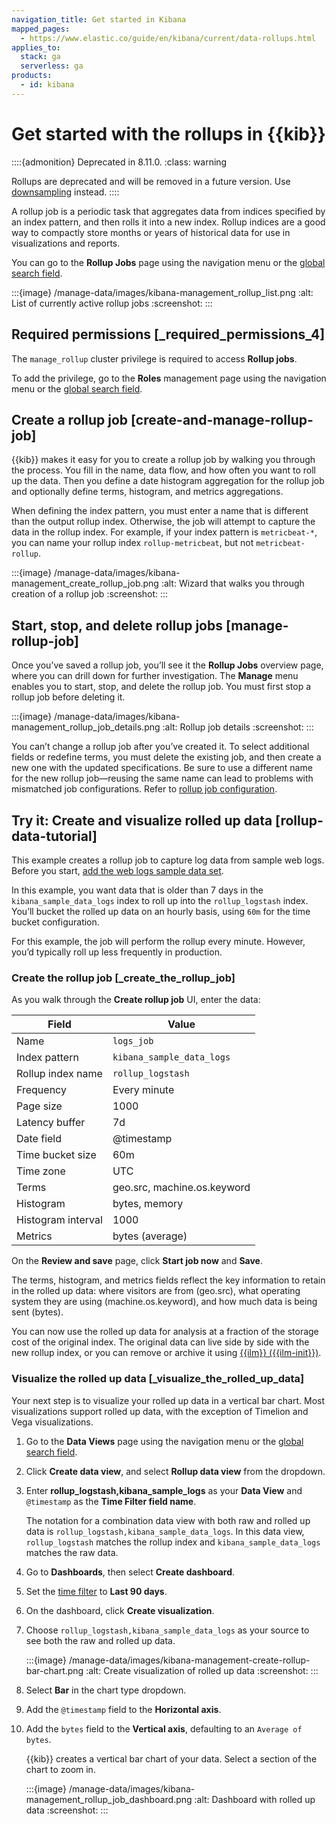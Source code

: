 ```yaml
---
navigation_title: Get started in Kibana
mapped_pages:
  - https://www.elastic.co/guide/en/kibana/current/data-rollups.html
applies_to:
  stack: ga
  serverless: ga
products:
  - id: kibana
---
```


# Get started with the rollups in {{kib}}

::::{admonition} Deprecated in 8.11.0.
:class: warning

Rollups are deprecated and will be removed in a future version. Use [downsampling](/manage-data/data-store/data-streams/downsampling-time-series-data-stream.md) instead.
::::

A rollup job is a periodic task that aggregates data from indices specified by an index pattern, and then rolls it into a new index. Rollup indices are a good way to compactly store months or years of historical data for use in visualizations and reports.

You can go to the **Rollup Jobs** page using the navigation menu or the [global search field](/explore-analyze/find-and-organize/find-apps-and-objects.md).

:::{image} /manage-data/images/kibana-management_rollup_list.png
:alt: List of currently active rollup jobs
:screenshot:
:::

## Required permissions [_required_permissions_4]

The `manage_rollup` cluster privilege is required to access **Rollup jobs**.

To add the privilege, go to the **Roles** management page using the navigation menu or the [global search field](/explore-analyze/find-and-organize/find-apps-and-objects.md).

## Create a rollup job [create-and-manage-rollup-job]

{{kib}} makes it easy for you to create a rollup job by walking you through the process. You fill in the name, data flow, and how often you want to roll up the data.  Then you define a date histogram aggregation for the rollup job and optionally define terms, histogram, and metrics aggregations.

When defining the index pattern, you must enter a name that is different than the output rollup index. Otherwise, the job will attempt to capture the data in the rollup index. For example, if your index pattern is `metricbeat-*`, you can name your rollup index `rollup-metricbeat`, but not `metricbeat-rollup`.

:::{image} /manage-data/images/kibana-management_create_rollup_job.png
:alt: Wizard that walks you through creation of a rollup job
:screenshot:
:::

## Start, stop, and delete rollup jobs [manage-rollup-job]

Once you’ve saved a rollup job, you’ll see it the **Rollup Jobs** overview page, where you can drill down for further investigation. The **Manage** menu enables you to start, stop, and delete the rollup job. You must first stop a rollup job before deleting it.

:::{image} /manage-data/images/kibana-management_rollup_job_details.png
:alt: Rollup job details
:screenshot:
:::

You can’t change a rollup job after you’ve created it. To select additional fields or redefine terms, you must delete the existing job, and then create a new one with the updated specifications. Be sure to use a different name for the new rollup job—reusing the same name can lead to problems with mismatched job configurations. Refer to [rollup job configuration](https://www.elastic.co/docs/api/doc/elasticsearch/operation/operation-rollup-put-job).


## Try it: Create and visualize rolled up data [rollup-data-tutorial]

This example creates a rollup job to capture log data from sample web logs. Before you start, [add the web logs sample data set](/explore-analyze/index.md).

In this example, you want data that is older than 7 days in the `kibana_sample_data_logs` index to roll up into the `rollup_logstash` index. You’ll bucket the rolled up data on an hourly basis, using `60m` for the time bucket configuration.

For this example, the job will perform the rollup every minute. However, you’d typically roll up less frequently in production.


### Create the rollup job [_create_the_rollup_job]

As you walk through the **Create rollup job** UI, enter the data:

| **Field** | **Value** |
| --- | --- |
| Name | `logs_job` |
| Index pattern | `kibana_sample_data_logs` |
| Rollup index name | `rollup_logstash` |
| Frequency | Every minute |
| Page size | 1000 |
| Latency buffer | 7d |
| Date field | @timestamp |
| Time bucket size | 60m |
| Time zone | UTC |
| Terms | geo.src, machine.os.keyword |
| Histogram | bytes, memory |
| Histogram interval | 1000 |
| Metrics | bytes (average) |

On the **Review and save** page, click **Start job now** and **Save**.

The terms, histogram, and metrics fields reflect the key information to retain in the rolled up data: where visitors are from (geo.src), what operating system they are using (machine.os.keyword), and how much data is being sent (bytes).

You can now use the rolled up data for analysis at a fraction of the storage cost of the original index. The original data can live side by side with the new rollup index, or you can remove or archive it using [{{ilm}} ({{ilm-init}})](/manage-data/lifecycle/index-lifecycle-management.md).


### Visualize the rolled up data [_visualize_the_rolled_up_data]

Your next step is to visualize your rolled up data in a vertical bar chart. Most visualizations support rolled up data, with the exception of Timelion and Vega visualizations.

1. Go to the **Data Views** page using the navigation menu or the [global search field](/explore-analyze/find-and-organize/find-apps-and-objects.md).
2. Click **Create data view**, and select **Rollup data view** from the dropdown.
3. Enter **rollup_logstash,kibana_sample_logs** as your **Data View** and `@timestamp` as the **Time Filter field name**.

    The notation for a combination data view with both raw and rolled up data is `rollup_logstash,kibana_sample_data_logs`. In this data view, `rollup_logstash` matches the rollup index and `kibana_sample_data_logs` matches the raw data.

4. Go to **Dashboards**, then select **Create dashboard**.
5. Set the [time filter](../../../explore-analyze/query-filter/filtering.md) to **Last 90 days**.
6. On the dashboard, click **Create visualization**.
7. Choose `rollup_logstash,kibana_sample_data_logs` as your source to see both the raw and rolled up data.

    :::{image} /manage-data/images/kibana-management-create-rollup-bar-chart.png
    :alt: Create visualization of rolled up data
    :screenshot:
    :::

8. Select **Bar** in the chart type dropdown.
9. Add the `@timestamp` field to the **Horizontal axis**.
10. Add the `bytes` field to the **Vertical axis**, defaulting to an `Average of bytes`.

    {{kib}} creates a vertical bar chart of your data. Select a section of the chart to zoom in.

    :::{image} /manage-data/images/kibana-management_rollup_job_dashboard.png
    :alt: Dashboard with rolled up data
    :screenshot:
    :::

